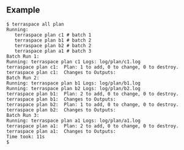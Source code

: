 ## Example

    $ terraspace all plan
    Running:
       terraspace plan c1 # batch 1
       terraspace plan b1 # batch 2
       terraspace plan b2 # batch 2
       terraspace plan a1 # batch 3
    Batch Run 1:
    Running: terraspace plan c1 Logs: log/plan/c1.log
    terraspace plan c1:  Plan: 1 to add, 0 to change, 0 to destroy.
    terraspace plan c1:  Changes to Outputs:
    Batch Run 2:
    Running: terraspace plan b1 Logs: log/plan/b1.log
    Running: terraspace plan b2 Logs: log/plan/b2.log
    terraspace plan b1:  Plan: 2 to add, 0 to change, 0 to destroy.
    terraspace plan b1:  Changes to Outputs:
    terraspace plan b2:  Plan: 1 to add, 0 to change, 0 to destroy.
    terraspace plan b2:  Changes to Outputs:
    Batch Run 3:
    Running: terraspace plan a1 Logs: log/plan/a1.log
    terraspace plan a1:  Plan: 2 to add, 0 to change, 0 to destroy.
    terraspace plan a1:  Changes to Outputs:
    Time took: 11s
    $